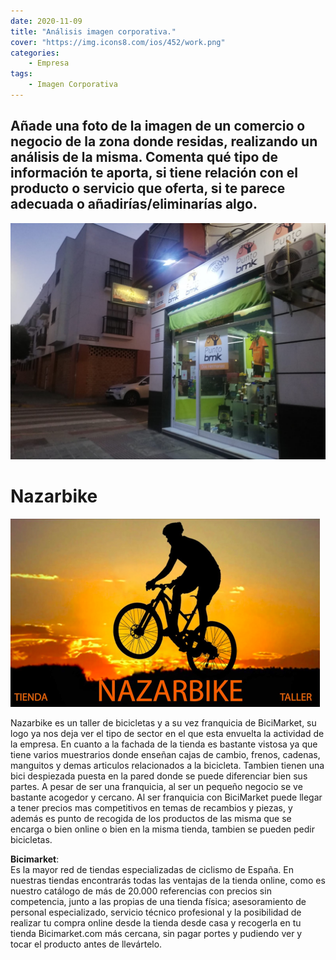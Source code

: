 ```yaml
---
date: 2020-11-09
title: "Análisis imagen corporativa."
cover: "https://img.icons8.com/ios/452/work.png"
categories: 
    - Empresa
tags:
    - Imagen Corporativa
---
```


## Añade una foto de la imagen de un comercio o negocio de la zona donde residas, realizando un análisis de la misma. Comenta qué tipo de información te aporta, si tiene relación con el producto o servicio que oferta, si te parece adecuada o añadirías/eliminarías algo.

![PracticaImg](images/empresa/imagenempresa.jpeg "Imagen de la practica")

# Nazarbike
![PracticaImg](images/empresa/logoemp.png "Imagen de la practica")

Nazarbike es un taller de bicicletas y a su vez franquicia de BiciMarket, su logo ya nos deja ver el tipo de sector en el que esta envuelta la actividad de la empresa. En cuanto a la fachada de la tienda es bastante vistosa ya que tiene varios muestrarios donde enseñan cajas de cambio, frenos, cadenas, manguitos y demas articulos relacionados a la bicicleta. Tambien tienen una bici despiezada puesta en la pared donde se puede diferenciar bien sus partes. A pesar de ser una franquicia, al ser un pequeño negocio se ve bastante acogedor y cercano. Al ser franquicia con BiciMarket puede llegar a tener precios mas competitivos en temas de recambios y piezas, y además es punto de recogida de los productos de las misma que se encarga o bien online o bien en la misma tienda, tambien se pueden pedir bicicletas.


**Bicimarket**:  
 Es la mayor red de tiendas especializadas de ciclismo de España. En nuestras tiendas encontrarás todas las ventajas de la tienda online, como es nuestro catálogo de más de 20.000 referencias con precios sin competencia, junto a las propias de una tienda física; asesoramiento de personal especializado, servicio técnico profesional y la posibilidad de realizar tu compra online desde la tienda desde casa y recogerla en tu tienda Bicimarket.com más cercana, sin pagar portes y pudiendo ver y tocar el producto antes de llevártelo.